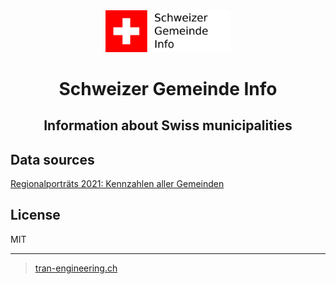 <div align="center">
    <img src="./public/logo.png" alt="SGI" width="200">
</div>
<h1 align="center">
  Schweizer Gemeinde Info
</h1>

<h2 align="center">Information about Swiss municipalities</h2>

## Data sources

[Regionalporträts 2021: Kennzahlen aller Gemeinden](https://www.bfs.admin.ch/bfs/de/home/statistiken/regionalstatistik/regionale-portraets-kennzahlen/gemeinden/daten-erlaeuterungen.assetdetail.15864450.html)

## License

MIT

---

> [tran-engineering.ch](https://www.tran-engineering.ch)
